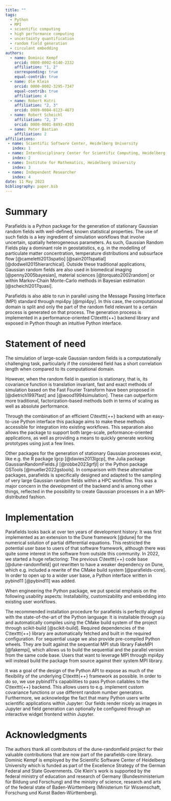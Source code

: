 ```yaml
---
title: ""
tags:
  - Python
  - MPI
  - scientific computing
  - high performance computing
  - uncertainty quantification
  - random field generation
  - circulant embedding
authors:
  - name: Dominic Kempf
    orcid: 0000-0002-6140-2332
    affiliation: "1, 2"
    corresponding: true
    equal-contrib: true
  - name: Ole Klein
    orcid: 0000-0002-3295-7347
    equal-contrib: true
    affiliation: 4
  - name: Robert Kutri
    affiliation: "2, 3"
    orcid: 0009-0004-8123-4673
  - name: Robert Scheichl
    affiliation: "2, 3"
    orcid: 0000-0001-8493-4393
  - name: Peter Bastian
    affiliation: 2
affiliations:
 - name: Scientific Software Center, Heidelberg University
   index: 1
 - name: Interdisciplinary Center for Scientific Computing, Heidelberg University
   index: 2
 - name: Institute for Mathematics, Heidelberg University
   index: 3
 - name: Independent Researcher
   index: 4
date: 11 May 2023
bibliography: paper.bib
---
```


# Summary

Parafields is a Python package for the generation of stationary Gaussian random
fields with well-defined, known statistical properties. The use of such fields
is a key ingredient of simulation workflows that involve uncertain, spatially
heterogeneous parameters. As such, Gaussian Random Fields play a dominant role
in geostatistics, e.g. in the modelling of particulate matter concentration,
temperature distributions and subsurface flow
[@cameletti2013spatio] [@sain2011spatial] [@dodwell2015hierarchical]. Outside
these traditional applications, Gaussian random fields are also
used in biomedical imaging [@penny2005bayesian],
material sciences [@torquato2002random] or within Markov-Chain Monte-Carlo methods
in Bayesian estimation [@scheichl2017quasi].

Parafields is also able to run in parallel using the Message Passing Interface (MPI) standard through mpi4py [@mpi4py].
In this case, the computational domain is split and only the part of the random field relevant
to a certain process is generated on that process. The generation process is implemented in a performance-oriented
C\texttt{++}  backend library and exposed in Python though an intuitive Python interface.

# Statement of need

The simulation of large-scale Gaussian random fields is a computationally
challenging task, particularly if the considered field has a short correlation
length when compared to its computational domain.

However, when the random field in question is stationary, that is, its covariance
function is translation invariant, fast and exact methods of simulation based on the
Fast Fourier Transform have been proposed in [@dietrich1997fast] and
[@wood1994simulation]. These can outperform more traditional, factorization-based
methods both in terms of scaling as well as absolute performance.

Through the combination of an efficient C\texttt{++}  backend
with an easy-to-use Python interface this package aims to make these methods accessible
for integration into existing workflows. This separation also allows the package
to support both large-scale, peformance-oriented applications, as well as providing
a means to quickly generate working prototypes using just a few lines.

Other packages for the generation of stationary Gaussian processes exist, like e.g. the R package lgcp [@davies2013lgcp],
the Julia package GaussianRandomFields.jl [@robbe2023grfjl] or the Python package GSTools [@mueller2022gstools].
In comparison with these alternative packages, parafields is specifically
designed and adapted to the sampling of very large Gaussian random fields
within a HPC workflow. This was a major concern in the development of the backend
and is among other things, reflected in the possibility to create Gaussian processes in a an
MPI-distributed fashion.




# Implementation

Parafields looks back at over ten years of development history: It was first implemented as an extension to the
Dune framework [@dune] for the numerical solution of partial differential equations. This restricted the potential
user base to users of that software framework, although there was quite some interest in the software from outside this community.
In 2022, we started a huge refactoring: The previous C\texttt{++}  code base [@dune-randomfield] got rewritten to have a weaker dependency on Dune, which
e.g. included a rewrite of the CMake build system [@parafields-core]. In order to open up to a wider user base, a Python interface written in pybind11 [@pybind11] was added.

When engineering the Python package, we put special emphasis on the following usability aspects: Installability, customizability and embedding into existing user workflows.

The recommended installation procedure for parafields is perfectly aligned with the state-of-the-art of the Python language: It is installable through `pip` and automatically compiles using the CMake build system of the project through scikit-build [@scikit-build]. Required dependencies of the C\texttt{++}  library are automatically fetched and built in the required configuration. For sequential usage we also provide
pre-compiled Python wheels. They are built against the sequential MPI stub library FakeMPI [@fakempi], which allows us to build the sequential and the parallel version from the same code base. Users that want to leverage MPI through mpi4py will instead build the package from source against their system MPI library.

It was a goal of the design of the Python API to expose as much of the flexibility of the underlying C\texttt{++}  framework as possible.
In order to do so, we use pybind11's capabilities to pass Python callables to the C\texttt{++}  backend.
This allows users to e.g. implement custom covariance functions or use different random number generators.
Furthermore, we acknowledge the fact that many Python users write scientific applications within Jupyter: Our fields render nicely as images in Jupyter and field generation can optionally be configured
through an interactive widget frontend within Jupyter.


# Acknowledgments

The authors thank all contributors of the dune-randomfield project for their valuable contributions that are now part of the parafields-core library.
Dominic Kempf is employed by the Scientific Software Center of Heidelberg University which is funded as part of the Excellence Strategy of the German Federal and State Governments.
Ole Klein's work is supported by the federal ministry of education and research
of Germany (Bundesministerium für Bildung und Forschung) and the ministry of science, research
and arts of the federal state of Baden-Württemberg (Ministerium für Wissenschaft, Forschung und Kunst Baden-Württemberg).
